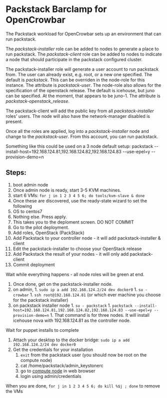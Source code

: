 # Packstack Barclamp for OpenCrowbar #

The Packstack workload for OpenCrowbar sets up an environment that can
run packstack.


The *packstack-installer* role can be added to nodes to generate a place
to run packstack.
The *packstack-client* role can be added to nodes to indicate a node
that should participate in the packstack configured cluster.

The packstack-installer role will generate a user account to run
packstack from.  The user can already exist, e.g. root, or a new one
specified.  The default is *packstack*.  This can be overriden in the
node-role for this instance.  The attribute is *packstack-user*.  The
node-role also allows for the specification of the openstack release.
The default is icehouse, but juno can be specified.  At the moment,
that appears to be juno-1.  The attribute is *packstack-openstack_release*.

The packstack-client will add the public key from all
*packstack-installer* roles' users.  The node will also have the
network-manager disabled is present.

Once all the roles are applied, log into a *packstack-installer* node
and change to the *packstack-user*.  From this account, you can run
packstack.

Something like this could be used on a 3 node default setup:
packstack --install-host=192.168.124.81,192.168.124.82,192.168.124.83
--use-epel=y --provision-demo=n

## Steps: 
1. boot admin node
1. Once admin node is ready, start 3-5 KVM machines.
  1. start 6 VMs: `for j in 1 2 3 4 5 6; do tools/kvm-slave & done`
1. Once these are discovered, use the ready-state wizard to set the following
  1. OS to centos7
  1. Nothing else.  Press apply.
  1. This takes you to the deploment screen.  DO NOT COMMIT
1. Go to the pilot deployment.
  1. Add roles, OpenStack (PackStack)
  1. Add Packstack to your controller node - it will add packstack-installer & client
  1. Edit the packstack-installer to choose your OpenStack release
  1. Add Packstack the result of your nodes - it will only add packstack-client 
  1. Commit deployment

Wait while everything happens - all node roles will be green at end.

1. Once done, get on the packstack-installer node.
  1. on admin, 
    1. `sudo ip a add 192.168.124.2/24 dev docker0`
    1. `su - crowbar`
    1. `ssh root@192.168.124.81`  (or which ever machine you choose for the packstack installer)
  1. on packstack installer node
    1. `su - packstack`
    1. `packstack --install-host=192.168.124.81,192.168.124.82,192.168.124.83 --use-epel=y --provision-demo=n`
    1. That command is for three nodes.  It will install icehouse nova with 192.168.124.81 as the controller node.

Wait for puppet installs to complete

1. Attach your desktop to the docker bridge: `sudo ip a add 192.168.124.2/24 dev docker0`
1. Get the credentials for your installation
   1. `exit` from the packstack user (you should now be root on the compute node)
   1. cat /home/packstack/admin_keystonerc
   1. go to [compute node](http://192.168.124.81) in web browser
   1. login using admin/credentials

When you are done, `for j in 1 2 3 4 5 6; do kill %$j ; done` to remove the VMs
